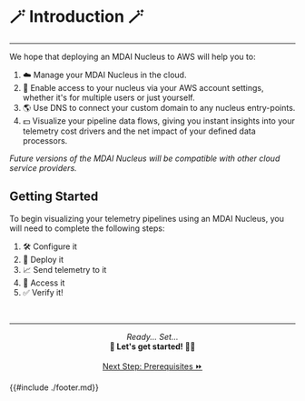 # 🪄 Introduction 🪄
----

We hope that deploying an MDAI Nucleus to AWS will help you to:
1. ☁️ Manage your MDAI Nucleus in the cloud.
2. 🔐 Enable access to your nucleus via your AWS account settings, whether it's for multiple users or just yourself.
3. 🌎 Use DNS to connect your custom domain to any nucleus entry-points.
4. 💵 Visualize your pipeline data flows, giving you instant insights into your telemetry cost drivers and the net impact of your defined data processors.

*Future versions of the MDAI Nucleus will be compatible with other cloud service providers.*

## Getting Started

To begin visualizing your telemetry pipelines using an MDAI Nucleus, you will need to complete the following steps:

1. 🛠️ Configure it
2. 🚀 Deploy it
3. 📈 Send telemetry to it
4. 🔑 Access it
5. ✅ Verify it!

<br />

----

<p style="text-align: center;">
  <em>Ready... Set... </em><br />
  <b>🏃 Let's get started! 🏃‍♀️</b><br /><br />
  <a href="./prerequisites.md">Next Step: Prerequisites ⏩</a>
</p>

{{#include ./footer.md}}